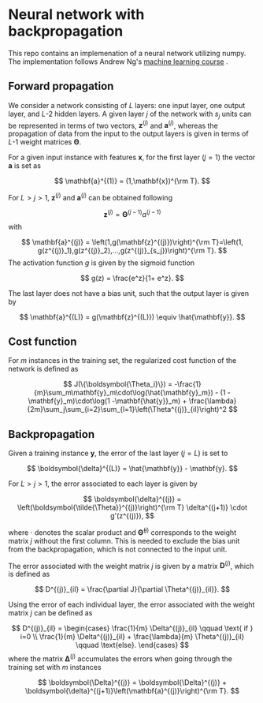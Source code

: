 # Neural network with backpropagation

This repo contains an implemenation of a neural network utilizing numpy. The implementation follows Andrew Ng's [machine learning course](https://www.coursera.org/learn/machine-learning) .


## Forward propagation
We consider a network consisting of $L$ layers: one input layer, one output layer, and $L$-$2$ hidden layers.  A given layer $j$ of the network with $s_j$ units can be represented in terms of two vectors, $\mathbf{z}^{(j)}$ and $\mathbf{a}^{(j)}$, whereas the propagation of data from the input to the output layers is given in terms of $L$-$1$ weight matrices $\boldsymbol{\Theta}$.

For a given input instance with features $\mathbf{x}$, for the first layer ($j=1$) the vector $\mathbf{a}$ is set as

$$
\mathbf{a}^{(1)} = (1,\mathbf{x})^{\rm T}.
$$

For $L > j > 1$, $\mathbf{z}^{(j)}$ and $\mathbf{a}^{(j)}$ can be obtained following

$$
\mathbf{z}^{(j)} = \boldsymbol{\Theta}^{(j-1)}a^{(j-1)}
$$
with

$$
\mathbf{a}^{(j)} = \left(1,g(\mathbf{z}^{(j)})\right)^{\rm T}=\left(1, g(z^{(j)}_1),g(z^{(j)}_2),...,g(z^{(j)}_{s_j})\right)^{\rm T}.
$$
The activation function $g$ is given by the sigmoid function

$$
g(z) = \frac{e^z}{1+ e^z}.
$$

The last layer does not have a bias unit, such that the output layer is given by

$$
\mathbf{a}^{(L)} = g(\mathbf{z}^{(L)}) \equiv \hat{\mathbf{y}}.
$$
## Cost function
For $m$ instances in the training set, the regularized cost function of the network is defined as 

$$
J(\{\boldsymbol{\Theta_i}\}) = -\frac{1}{m}\sum_m\mathbf{y}_m\cdot\log(\hat{\mathbf{y}_m}) - (1 -\mathbf{y}_m)\cdot\log(1 -\mathbf{\hat{y}}_m) + \frac{\lambda}{2m}\sum_j\sum_{i=2}\sum_{l=1}\left(\Theta^{(j)}_{il}\right)^2
$$

## Backpropagation

Given a training instance $\mathbf{y}$, the error of the last layer ($j=L$) is set to

$$
\boldsymbol{\delta}^{(L)} = \hat{\mathbf{y}} - \mathbf{y}.
$$

For $L > j >1$, the error associated to each layer is given by

$$
\boldsymbol{\delta}^{(j)} = \left(\boldsymbol{\tilde{\Theta}}^{(j)}\right)^{\rm T} \delta^{(j+1)} \cdot g'(z^{(j)}),
$$

where $\cdot$ denotes the scalar product and $\boldsymbol{\tilde{\Theta}}^{(j)}$ corresponds to the weight matrix $j$ without the first column. This is needed to exclude the bias unit from the backpropagation, which is not connected to the input unit.

The error associated with the weight matrix $j$ is given by a matrix $\mathbf{D}^{(j)}$, which is defined as

$$
D^{(j)}_{il} = \frac{\partial J}{\partial \Theta^{(j)}_{il}}.
$$

Using the error of each individual layer, the error associated with the weight matrix $j$ can be defined as

$$
D^{(j)}_{il} = \begin{cases} \frac{1}{m} \Delta^{(j)}_{il} \qquad \text{  if } i=0 \\ \frac{1}{m} \Delta^{(j)}_{il} + \frac{\lambda}{m} \Theta^{(j)}_{il} \qquad \text{else}.
\end{cases}
$$
where the matrix $\boldsymbol{\Delta}^{(j)}$ accumulates the errors when going through the training set with $m$ instances

$$
\boldsymbol{\Delta}^{(j)} = \boldsymbol{\Delta}^{(j)} + \boldsymbol{\delta}^{(j+1)}\left(\mathbf{a}^{(j)}\right)^{\rm T}.
$$